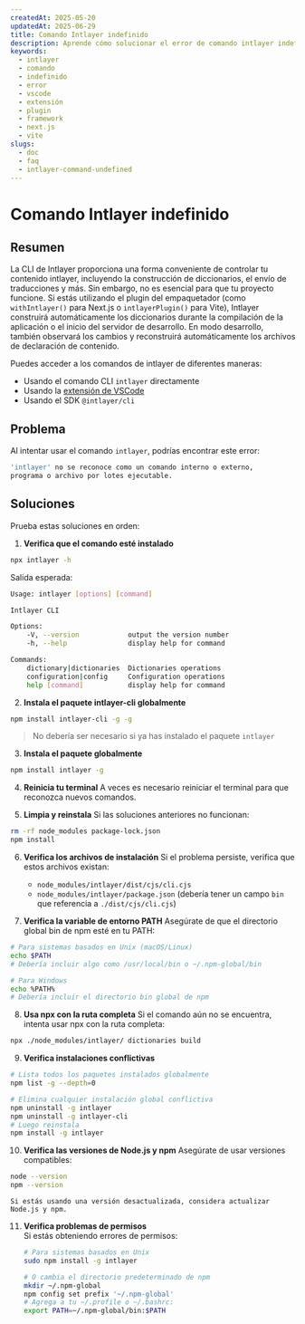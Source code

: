 ```yaml
---
createdAt: 2025-05-20
updatedAt: 2025-06-29
title: Comando Intlayer indefinido
description: Aprende cómo solucionar el error de comando intlayer indefinido.
keywords:
  - intlayer
  - comando
  - indefinido
  - error
  - vscode
  - extensión
  - plugin
  - framework
  - next.js
  - vite
slugs:
  - doc
  - faq
  - intlayer-command-undefined
---
```


# Comando Intlayer indefinido

## Resumen

La CLI de Intlayer proporciona una forma conveniente de controlar tu contenido intlayer, incluyendo la construcción de diccionarios, el envío de traducciones y más. Sin embargo, no es esencial para que tu proyecto funcione. Si estás utilizando el plugin del empaquetador (como `withIntlayer()` para Next.js o `intlayerPlugin()` para Vite), Intlayer construirá automáticamente los diccionarios durante la compilación de la aplicación o el inicio del servidor de desarrollo. En modo desarrollo, también observará los cambios y reconstruirá automáticamente los archivos de declaración de contenido.

Puedes acceder a los comandos de intlayer de diferentes maneras:

- Usando el comando CLI `intlayer` directamente
- Usando la [extensión de VSCode](https://github.com/aymericzip/intlayer/blob/main/docs/docs/es/vs_code_extension.md)
- Usando el SDK `@intlayer/cli`

## Problema

Al intentar usar el comando `intlayer`, podrías encontrar este error:

```bash
'intlayer' no se reconoce como un comando interno o externo,
programa o archivo por lotes ejecutable.
```

## Soluciones

Prueba estas soluciones en orden:

1. **Verifica que el comando esté instalado**

```bash
npx intlayer -h
```

Salida esperada:

```bash
Usage: intlayer [options] [command]

Intlayer CLI

Options:
    -V, --version            output the version number
    -h, --help               display help for command

Commands:
    dictionary|dictionaries  Dictionaries operations
    configuration|config     Configuration operations
    help [command]           display help for command
```

2. **Instala el paquete intlayer-cli globalmente**

```bash
npm install intlayer-cli -g -g
```

> No debería ser necesario si ya has instalado el paquete `intlayer`

3. **Instala el paquete globalmente**

```bash
npm install intlayer -g
```

4. **Reinicia tu terminal**
   A veces es necesario reiniciar el terminal para que reconozca nuevos comandos.

5. **Limpia y reinstala**
   Si las soluciones anteriores no funcionan:

```bash
rm -rf node_modules package-lock.json
npm install
```

6. **Verifica los archivos de instalación**
   Si el problema persiste, verifica que estos archivos existan:

   - `node_modules/intlayer/dist/cjs/cli.cjs`
   - `node_modules/intlayer/package.json` (debería tener un campo `bin` que referencia a `./dist/cjs/cli.cjs`)

7. **Verifica la variable de entorno PATH**
   Asegúrate de que el directorio global bin de npm esté en tu PATH:

```bash
# Para sistemas basados en Unix (macOS/Linux)
echo $PATH
# Debería incluir algo como /usr/local/bin o ~/.npm-global/bin

# Para Windows
echo %PATH%
# Debería incluir el directorio bin global de npm
```

8. **Usa npx con la ruta completa**
   Si el comando aún no se encuentra, intenta usar npx con la ruta completa:

```bash
npx ./node_modules/intlayer/ dictionaries build
```

9. **Verifica instalaciones conflictivas**

```bash
# Lista todos los paquetes instalados globalmente
npm list -g --depth=0

# Elimina cualquier instalación global conflictiva
npm uninstall -g intlayer
npm uninstall -g intlayer-cli
# Luego reinstala
npm install -g intlayer
```

10. **Verifica las versiones de Node.js y npm**
    Asegúrate de usar versiones compatibles:

```bash
node --version
npm --version
```

    Si estás usando una versión desactualizada, considera actualizar Node.js y npm.

11. **Verifica problemas de permisos**  
    Si estás obteniendo errores de permisos:

    ```bash
    # Para sistemas basados en Unix
    sudo npm install -g intlayer

    # O cambia el directorio predeterminado de npm
    mkdir ~/.npm-global
    npm config set prefix '~/.npm-global'
    # Agrega a tu ~/.profile o ~/.bashrc:
    export PATH=~/.npm-global/bin:$PATH
    ```
